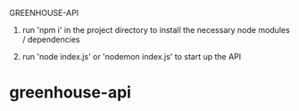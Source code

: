 GREENHOUSE-API

1. run 'npm i' in the project directory to install the necessary node modules / dependencies

2. run 'node index.js' or 'nodemon index.js' to start up the API


# greenhouse-api
